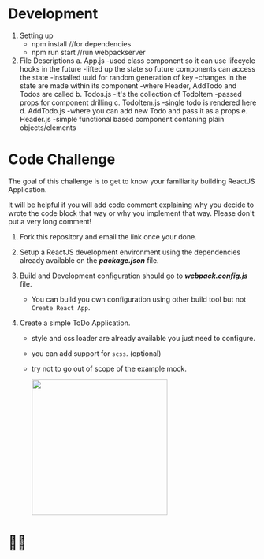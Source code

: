 # Development
1. Setting up
	- npm install //for dependencies
	- npm run start //run webpackserver
2. File Descriptions
	a. App.js
		-used class component so it can use lifecycle hooks in the future
		-lifted up the state so future components can access the state
		-installed uuid for random generation of key
		-changes in the state are made within its component
		-where Header, AddTodo and Todos are called
	b. Todos.js
		-it's the collection of TodoItem
		-passed props for component drilling
	c. TodoItem.js
		-single todo is rendered here
	d. AddTodo.js
		-where you can add new Todo and pass it as a props
	e. Header.js
		-simple functional based component contaning plain objects/elements
      
# Code Challenge

The goal of this challenge is to get to know your familiarity building ReactJS Application.

It will be helpful if you will add code comment explaining why you decide to wrote the code block that way or why you implement that way. Please don't put a very long comment!

1. Fork this repository and email the link once your done.
2. Setup a ReactJS development environment using the dependencies already available on the **_package.json_** file.
3. Build and Development configuration should go to **_webpack.config.js_** file.
   - You can build you own configuration using other build tool but not `Create React App`.
4. Create a simple ToDo Application.

   - style and css loader are already available you just need to configure.
   - you can add support for `scss`. (optional)
   - try not to go out of scope of the example mock.

        <img src="E-hana.png" height="275">

# 🍻💯

